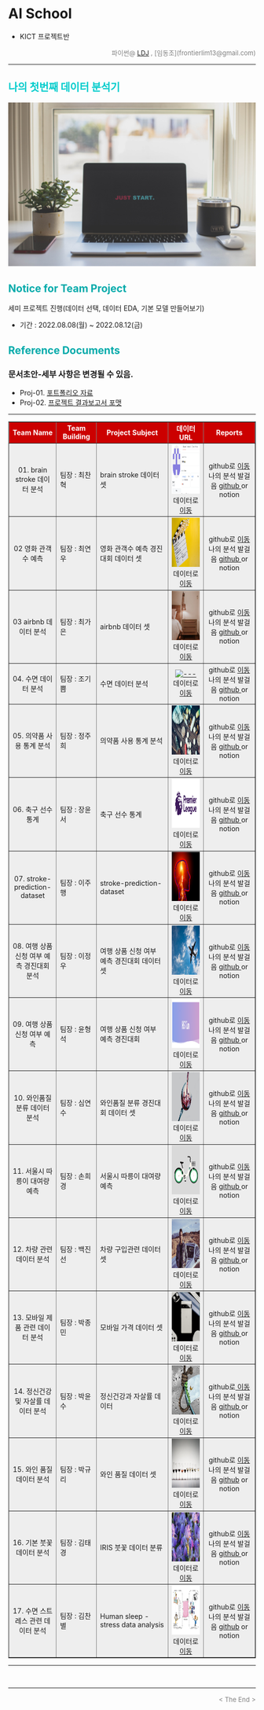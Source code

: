 
# AI School
* KICT 프로젝트반

<div align='right'>
    <font size=2 color='gray'>파이썬@ <font color='blue'>
       <a href='https://www.facebook.com/dongjo.lim.7'>LDJ</a>
    </font>, [임동조](frontierlim13@gmail.com)</font></div>
<hr>

<h2><font color="#00CCCC"><b> 나의 첫번째 데이터 분석기 </b></font></h2>

<img src="./images/just_start.jpg">

## <font color='#00AAAA'>Notice for Team Project</font>

세미 프로젝트 진행(데이터 선택, 데이터 EDA, 기본 모델 만들어보기)
* 기간 : 2022.08.08(월) ~ 2022.08.12(금) <br>

## <font color='#00AAAA'>Reference Documents</font>

### 문서초안-세부 사항은 변경될 수 있음.
- Proj-01. [포트폴리오 자료      ][proj-01]
- Proj-02. [프로젝트 결과보고서 포맷   ][proj-02]

[proj-01]:  ./docu/Goorm10_프로젝트보고서_포맷_OOO팀.docx "Go proj-01"
[proj-02]:  ./docu/팀별프로젝트수행_결과작성양식_kdigital.pptx "Go proj-02"

<hr>

<div align="left">
<table border=1 bgcolor="#EEEEEE">
	<tr bgcolor="#CC0000">
		<td width="100">
		<div align="center"><font color="#FFFFFF"><b>Team Name</b></font></div>
		</td>
		<td width="100">
		<div align="center"><font color="#FFFFFF"><b>Team Building</b></font></div>
		</td>
		<td width="300">
		<div align="center"><font color="#FFFFFF"><b>Project Subject</b></font></div>
		</td>
		<td width="150">
		<div align="center"><font color="#FFFFFF"><b>데이터 URL</b></font></div>
		<td width="200">
		<div align="center"><font color="#FFFFFF"><b>Reports</b></font></div>
		</td>
	</tr>
	<tr>
		<td>
        <div align="center"> 01. brain stroke 데이터 분석 </b> </div>
		</td>
		<td>
            <div align="left"> 팀장 : 최찬혁</div>
        </td>
		<td>
			<div align="left"> brain stroke 데이터 셋 </div>
		</td>
		<td>
            <div align="center"> <a href="">
			<img src='images/01_brain_analysis.png' width=200 height=100  alt="---"></a> 
            데이터로 <a href="https://www.kaggle.com/datasets/jillanisofttech/brain-stroke-dataset"> 이동 </a>			
            </div>
        </td>
	<td>
	    <div align="center"> github로  <a href="https://github.com/channy17"> 이동  </a></div>
            <div align="center"> 나의 분석 발걸음 <a href="https://github.com/channy17/DataAnalysis_2022"> github </a>or notion</div>
        </td>
	</tr>
	<tr>
		<td>
        <div align="center"> 02 영화 관객수 예측 </b> </div>
		</td>
		<td>
            <div align="left"> 팀장 : 최연우</div>
        </td>
		<td>
			<div align="left"> 영화 관객수 예측 경진대회 데이터 셋 </div>
		</td>
		<td>
            <div align="center"> <a href="">
			<img src='images/02_choi.jpg' width=200 height=100  alt="---"></a> 
            데이터로 <a href="https://dacon.io/competitions/open/235536/data"> 이동 </a>			
            </div>
        </td>
	<td>
	    <div align="center"> github로  <a href="https://github.com/yeonu9"> 이동  </a></div>
            <div align="center"> 나의 분석 발걸음 <a href="https://github.com/yeonu9/MyDataAnalysis_2022"> github </a> or notion</div>
        </td>
	</tr>
	<tr>
		<td>
        <div align="center"> 03 airbnb 데이터 분석 </b> </div>
		</td>
		<td>
            <div align="left"> 팀장 : 최가은</div>
        </td>
		<td>
			<div align="left"> airbnb 데이터 셋 </div>
		</td>
		<td>
            <div align="center"> <a href="">
			<img src='images/03_airbnb_data.jpg' width=200 height=100  alt="---"></a> 
            데이터로 <a href="https://www.kaggle.com/datasets/arianazmoudeh/airbnbopendata"> 이동 </a>			
            </div>
        </td>
	<td>
	    <div align="center"> github로  <a href="https://github.com/bestofGE"> 이동  </a></div>
            <div align="center"> 나의 분석 발걸음 <a href="https://bestofge.github.io/MyDataAnalysis/"> github </a> or notion</div>
        </td>
	</tr>
	<tr>
		<td>
        <div align="center"> 04. 수면 데이터 분석 </b> </div>
		</td>
		<td>
            <div align="left"> 팀장 : 조기쁨</div>
        </td>
		<td>
			<div align="left"> 수면 데이터 분석 </div>
		</td>
		<td>
            <div align="center"> <a href="">
			<img src='images/04_sleep.jpg' width=200 height=100  alt="---"></a> 
            데이터로 <a href="https://www.kaggle.com/datasets/jboysen/mri-and-alzheimers"> 이동 </a>			
            </div>
        </td>
	<td>
	    <div align="center"> github로  <a href="https://github.com/jogibbeum"> 이동  </a></div>
            <div align="center"> 나의 분석 발걸음 <a href=""> github </a> or notion  </div>
        </td>
	</tr>
	<tr>
		<td>
        <div align="center"> 05. 의약품 사용 통계 분석 </b> </div>
		</td>
		<td>
            <div align="left"> 팀장 : 정주희 </div>
        </td>
		<td>
			<div align="left"> 의약품 사용 통계 분석 </div>
		</td>
		<td>
            <div align="center"> <a href="">
			<img src='images/05_image.png' width=200 height=100  alt="---"></a> 
            데이터로 <a href="http://opendata.hira.or.kr/op/opc/olapMsupInfo.do"> 이동 </a>			
            </div>
        </td>
	<td>
	    <div align="center"> github로  <a href="https://github.com/juheefatal"> 이동  </a></div>
            <div align="center"> 나의 분석 발걸음 <a href="https://github.com/juheefatal/MyDataAnalysis"> github </a> or notion</div>
        </td>
	</tr>
	<tr>
		<td>
        <div align="center"> 06. 축구 선수 통계 </b> </div>
		</td>
		<td>
            <div align="left"> 팀장 : 장윤서</div>
        </td>
		<td>
			<div align="left"> 축구 선수 통계 </div>
		</td>
		<td>
            <div align="center"> <a href="">
			<img src='images/06_Premier_League_Logo.png' width=200 height=100  alt="---"></a> 
            데이터로 <a href="https://www.kaggle.com/datasets/omkargowda/football-players-stats-premier-league-20212022"> 이동 </a>			
            </div>
        </td>
	<td>
	    <div align="center"> github로  <a href="https://github.com/jus9298"> 이동  </a></div>
            <div align="center"> 나의 분석 발걸음 <a href="https://github.com/jus9298/football"> github </a> or notion</div>
        </td>
	</tr>
	<tr>
		<td>
        <div align="center"> 07. stroke-prediction-dataset </b> </div>
		</td>
		<td>
            <div align="left"> 팀장 : 이주행 </div>
        </td>
		<td>
			<div align="left"> stroke-prediction-dataset </div>
		</td>
		<td>
            <div align="center"> <a href="">
			<img src='images/07_stroke.jpg' width=200 height=100  alt="---"></a> 
            데이터로 <a href="https://www.kaggle.com/datasets/fedesoriano/stroke-prediction-dataset?select=healthcare-dataset-stroke-data.csv"> 이동 </a>			
            </div>
        </td>
	<td>
	    <div align="center"> github로  <a href="https://github.com/porrima53"> 이동  </a></div>
            <div align="center"> 나의 분석 발걸음 <a href="https://github.com/porrima53/my_data_analysis"> github </a> or notion</div>
        </td>
	</tr>
	<tr>
		<td>
        <div align="center"> 08. 여행 상품 신청 여부 예측 경진대회 분석 </b> </div>
		</td>
		<td>
            <div align="left"> 팀장 : 이정우</div>
        </td>
		<td>
			<div align="left"> 여행 상품 신청 여부 예측 경진대회 데이터 셋  </div>
		</td>
		<td>
            <div align="center"> <a href="">
			<img src='images/08_tour.jpg' width=200 height=100  alt="---"></a> 
            데이터로 <a href="https://dacon.io/competitions/official/235959/overview/description"> 이동 </a>			
            </div>
        </td>
	<td>
	    <div align="center"> github로  <a href="https://github.com/P-C-Space"> 이동  </a></div>
            <div align="center"> 나의 분석 발걸음 <a href="https://github.com/P-C-Space/MyDataAnalysis"> github </a> or notion</div>
        </td>
	</tr>
	<tr>
		<td>
        <div align="center"> 09. 여행 상품 신청 여부 예측</b> </div>
		</td>
		<td>
            <div align="left"> 팀장 : 윤형석</div>
        </td>
		<td>
			<div align="left"> 여행 상품 신청 여부 예측 경진대회 </div>
		</td>
		<td>
            <div align="center"> <a href="">
			<img src='images/09_data.PNG' width=200 height=100  alt="---"></a> 
            데이터로 <a href="https://dacon.io/competitions/official/235959/overview/description"> 이동 </a>			
            </div>
        </td>
	<td>
	    <div align="center"> github로  <a href="https://github.com/vvilliscool"> 이동  </a></div>
            <div align="center"> 나의 분석 발걸음 <a href=""> github </a> or notion </div>
        </td>
	</tr>
	<tr>
		<td>
        <div align="center"> 10. 와인품질 분류 데이터 분석 </b> </div>
		</td>
		<td>
            <div align="left"> 팀장 : 심연수 </div>
        </td>
		<td>
			<div align="left"> 와인품질 분류 경진대회 데이터 셋 </div>
		</td>
		<td>
            <div align="center"> <a href="">
			<img src='images/10_wine_pic.jpg' width=200 height=100  alt="---"></a> 
            데이터로 <a href="https://dacon.io/competitions/open/235610/overview/description"> 이동 </a>			
            </div>
        </td>
	<td>
	    <div align="center"> github로  <a href="https://github.com/Sim-Yeonsoo"> 이동  </a></div>
            <div align="center"> 나의 분석 발걸음 <a href="https://github.com/Sim-Yeonsoo/MyDataAnalysis"> github </a> or notion</div>
        </td>
	</tr>
	<tr>
		<td>
        <div align="center"> 11. 서울시 따릉이 대여량 예측 </b> </div>
		</td>
		<td>
            <div align="left"> 팀장 : 손희경 </div>
        </td>
		<td>
			<div align="left"> 서울시 따릉이 대여량 예측 </div>
		</td>
		<td>
            <div align="center"> <a href="">
			<img src='images/11_bycycle.png' width=200 height=100  alt="---"></a> 
            데이터로 <a href="https://dacon.io/competitions/open/235576/data"> 이동 </a>			
            </div>
        </td>
	<td>
	    <div align="center"> github로  <a href="https://github.com/gyoenge"> 이동  </a></div>
            <div align="center"> 나의 분석 발걸음 <a href="https://github.com/gyoenge/goorm_AIclass_2022summer/tree/main/SeoulbikeDemandPred"> github </a> or notion</div>
        </td>
	</tr>
	<tr>
		<td>
        <div align="center"> 12. 차량 관련 데이터 분석 </b> </div>
		</td>
		<td>
            <div align="left"> 팀장 : 백진선</div>
        </td>
		<td>
			<div align="left"> 차량 구입관련 데이터 셋 </div>
		</td>
		<td>
            <div align="center"> <a href="">
			<img src='images/12_baek.jpg' width=200 height=100  alt="---"></a> 
            데이터로 <a href="https://www.kaggle.com/datasets/gabrielsantello/cars-purchase-decision-dataset"> 이동 </a>			
            </div>
        </td>
	<td>
	    <div align="center"> github로  <a href="https://github.com/jin20000"> 이동  </a></div>
            <div align="center"> 나의 분석 발걸음 <a href="https://github.com/jin20000/MyDataAnalysis"> github   </a> or notion</div>
        </td>
	</tr>
	<tr>
		<td>
        <div align="center"> 13. 모바일 제품 관련 데이터 분석 </b> </div>
		</td>
		<td>
            <div align="left"> 팀장 : 박종민</div>
        </td>
		<td>
			<div align="left"> 모바일 가격 데이터 셋 </div>
		</td>
		<td>
            <div align="center"> <a href="">
			<img src='images/13_park.jpg' width=200 height=100  alt="---"></a> 
            데이터로 <a href="https://www.kaggle.com/datasets/iabhishekofficial/mobile-price-classification"> 이동 </a>			
            </div>
        </td>
	<td>
	    <div align="center"> github로  <a href="https://github.com/posky"> 이동  </a></div>
            <div align="center"> 나의 분석 발걸음 <a href="https://github.com/posky/Data_Analysis"> github  </a> or notion</div>
        </td>
	</tr>
	<tr>
		<td>
        <div align="center"> 14. 정신건강 및 자살률 데이터 분석 </b> </div>
		</td>
		<td>
            <div align="left"> 팀장 : 박윤수</div>
        </td>
		<td>
			<div align="left"> 정신건강과 자살률 데이터 </div>
		</td>
		<td>
            <div align="center"> <a href="">
			<img src='images/14_image_streee.png' width=200 height=100  alt="---"></a> 
            데이터로 <a href="https://www.kaggle.com/datasets/twinkle0705/mental-health-and-suicide-rates?select=Human+Resources.csv"> 이동 </a>			
            </div>
        </td>
	<td>
	    <div align="center"> github로<a href="https://github.com/KimchiDelicious"> 이동  </a></div>
            <div align="center"> 나의 분석 발걸음 <a href="https://github.com/KimchiDelicious/MyDataAnalysis2022"> github </a> or notion</div>
        </td>
	</tr>
	<tr>
		<td>
        <div align="center"> 15. 와인 품질 데이터 분석 </b> </div>
		</td>
		<td>
            <div align="left"> 팀장 : 박규리</div>
        </td>
		<td>
			<div align="left"> 와인 품질 데이터 셋 </div>
		</td>
		<td>
            <div align="center"> <a href="">
			<img src='images/15_wine_data.png' width=200 height=100  alt="---"></a> 
            데이터로 <a href="https://www.kaggle.com/datasets/yasserh/wine-quality-dataset"> 이동 </a>			
            </div>
        </td>
	<td>
	    <div align="center"> github로  <a href="https://github.com/LyonAri"> 이동  </a></div>
            <div align="center"> 나의 분석 발걸음 <a href="https://github.com/LyonAri/MyDataAnalysis"> github</a> or notion</div>
        </td>
	</tr>
	<tr>
		<td>
        <div align="center"> 16. 기본 붓꽃 데이터 분석 </b> </div>
		</td>
		<td>
            <div align="left"> 팀장 : 김태경 </div>
        </td>
		<td>
			<div align="left"> IRIS 붓꽃 데이터 분류 </div>
		</td>
		<td>
            <div align="center"> <a href="">
			<img src='images/16_iris.jpg' width=200 height=100  alt="---"></a> 
            데이터로 <a href="https://www.kaggle.com/datasets/uciml/iris"> 이동 </a>			
            </div>
        </td>
	<td>
	    <div align="center"> github로  <a href="https://github.com/ahbb11"> 이동  </a></div>
            <div align="center"> 나의 분석 발걸음 <a href=""> github </a> or notion</div>
        </td>
	</tr>
	<tr>
		<td>
        <div align="center"> 17. 수면 스트레스 관련 데이터 분석 </b> </div>
		</td>
		<td>
            <div align="left"> 팀장 : 김찬별 </div>
        </td>
		<td>
			<div align="left"> Human sleep - stress data analysis </div>
		</td>
		<td>
            <div align="center"> <a href="">
			<img src='images/17_sleepstress.png' width=200 height=100  alt="---"></a> 
            데이터로 <a href="https://www.kaggle.com/datasets/laavanya/human-stress-detection-in-and-through-sleep?select=SaYoPillow.csv"> 이동 </a>			
            </div>
        </td>
	<td>
	    <div align="center"> github로  <a href="https://github.com/chanbyeol01"> 이동  </a></div>
            <div align="center"> 나의 분석 발걸음 <a href="https://github.com/chanbyeol01/Project"> github</a> or notion</div>
        </td>
	</tr>
</table>
</div>
<hr>

<br>
<hr>
<div align='right'><font size=2 color='gray'> &lt; The End &gt; </font></div>
